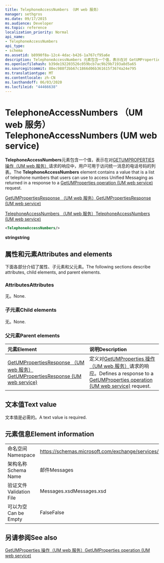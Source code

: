 ```yaml
---
title: TelephoneAccessNumbers （UM web 服务）
manager: sethgros
ms.date: 09/17/2015
ms.audience: Developer
ms.topic: reference
localization_priority: Normal
api_name:
- TelephoneAccessNumbers
api_type:
- schema
ms.assetid: b8990f8a-12c4-4dac-b426-1a767cf95a6e
description: TelephoneAccessNumbers 元素包含一个值，表示在对 GetUMProperties 操作（UM web 服务）请求的响应中，用户可用于访问统一消息的电话号码的列表。
ms.openlocfilehash: b39de192203526c059bcb7ac9b29b7193a8d5a65
ms.sourcegitcommit: 88ec988f2bb67c1866d06b361615f3674a24e795
ms.translationtype: MT
ms.contentlocale: zh-CN
ms.lasthandoff: 06/03/2020
ms.locfileid: "44466638"
---
```

# <a name="telephoneaccessnumbers-um-web-service"></a><span data-ttu-id="67de8-103">TelephoneAccessNumbers （UM web 服务）</span><span class="sxs-lookup"><span data-stu-id="67de8-103">TelephoneAccessNumbers (UM web service)</span></span>

<span data-ttu-id="67de8-104">**TelephoneAccessNumbers**元素包含一个值，表示在对[GETUMPROPERTIES 操作（UM web 服务）](getumproperties-operation-um-web-service.md)请求的响应中，用户可用于访问统一消息的电话号码的列表。</span><span class="sxs-lookup"><span data-stu-id="67de8-104">The **TelephoneAccessNumbers** element contains a value that is a list of telephone numbers that users can use to access Unified Messaging as returned in a response to a [GetUMProperties operation (UM web service)](getumproperties-operation-um-web-service.md) request.</span></span> 
  
[<span data-ttu-id="67de8-105">GetUMPropertiesResponse （UM web 服务）</span><span class="sxs-lookup"><span data-stu-id="67de8-105">GetUMPropertiesResponse (UM web service)</span></span>](getumpropertiesresponse-um-web-service.md)
  
[<span data-ttu-id="67de8-106">TelephoneAccessNumbers （UM web 服务）</span><span class="sxs-lookup"><span data-stu-id="67de8-106">TelephoneAccessNumbers (UM web service)</span></span>](telephoneaccessnumbers-um-web-service.md)
  
```xml
<TelephoneAccessNumbers/>
```

 <span data-ttu-id="67de8-107">**string**</span><span class="sxs-lookup"><span data-stu-id="67de8-107">**string**</span></span>
## <a name="attributes-and-elements"></a><span data-ttu-id="67de8-108">属性和元素</span><span class="sxs-lookup"><span data-stu-id="67de8-108">Attributes and elements</span></span>

<span data-ttu-id="67de8-109">下面各部分介绍了属性、子元素和父元素。</span><span class="sxs-lookup"><span data-stu-id="67de8-109">The following sections describe attributes, child elements, and parent elements.</span></span>
  
### <a name="attributes"></a><span data-ttu-id="67de8-110">Attributes</span><span class="sxs-lookup"><span data-stu-id="67de8-110">Attributes</span></span>

<span data-ttu-id="67de8-111">无。</span><span class="sxs-lookup"><span data-stu-id="67de8-111">None.</span></span>
  
### <a name="child-elements"></a><span data-ttu-id="67de8-112">子元素</span><span class="sxs-lookup"><span data-stu-id="67de8-112">Child elements</span></span>

<span data-ttu-id="67de8-113">无。</span><span class="sxs-lookup"><span data-stu-id="67de8-113">None.</span></span>
  
### <a name="parent-elements"></a><span data-ttu-id="67de8-114">父元素</span><span class="sxs-lookup"><span data-stu-id="67de8-114">Parent elements</span></span>

|<span data-ttu-id="67de8-115">**元素**</span><span class="sxs-lookup"><span data-stu-id="67de8-115">**Element**</span></span>|<span data-ttu-id="67de8-116">**说明**</span><span class="sxs-lookup"><span data-stu-id="67de8-116">**Description**</span></span>|
|:-----|:-----|
|[<span data-ttu-id="67de8-117">GetUMPropertiesResponse （UM web 服务）</span><span class="sxs-lookup"><span data-stu-id="67de8-117">GetUMPropertiesResponse (UM web service)</span></span>](getumpropertiesresponse-um-web-service.md) <br/> |<span data-ttu-id="67de8-118">定义对[GetUMProperties 操作（UM web 服务）](getumproperties-operation-um-web-service.md)请求的响应。</span><span class="sxs-lookup"><span data-stu-id="67de8-118">Defines a response to a [GetUMProperties operation (UM web service)](getumproperties-operation-um-web-service.md) request.</span></span>  <br/> |
   
## <a name="text-value"></a><span data-ttu-id="67de8-119">文本值</span><span class="sxs-lookup"><span data-stu-id="67de8-119">Text value</span></span>

<span data-ttu-id="67de8-120">文本值是必需的。</span><span class="sxs-lookup"><span data-stu-id="67de8-120">A text value is required.</span></span>
  
## <a name="element-information"></a><span data-ttu-id="67de8-121">元素信息</span><span class="sxs-lookup"><span data-stu-id="67de8-121">Element information</span></span>

|||
|:-----|:-----|
|<span data-ttu-id="67de8-122">命名空间</span><span class="sxs-lookup"><span data-stu-id="67de8-122">Namespace</span></span>  <br/> |https://schemas.microsoft.com/exchange/services/2006/messages  <br/> |
|<span data-ttu-id="67de8-123">架构名称</span><span class="sxs-lookup"><span data-stu-id="67de8-123">Schema Name</span></span>  <br/> |<span data-ttu-id="67de8-124">邮件</span><span class="sxs-lookup"><span data-stu-id="67de8-124">Messages</span></span>  <br/> |
|<span data-ttu-id="67de8-125">验证文件</span><span class="sxs-lookup"><span data-stu-id="67de8-125">Validation File</span></span>  <br/> |<span data-ttu-id="67de8-126">Messages.xsd</span><span class="sxs-lookup"><span data-stu-id="67de8-126">Messages.xsd</span></span>  <br/> |
|<span data-ttu-id="67de8-127">可以为空</span><span class="sxs-lookup"><span data-stu-id="67de8-127">Can be Empty</span></span>  <br/> |<span data-ttu-id="67de8-128">False</span><span class="sxs-lookup"><span data-stu-id="67de8-128">False</span></span>  <br/> |
   
## <a name="see-also"></a><span data-ttu-id="67de8-129">另请参阅</span><span class="sxs-lookup"><span data-stu-id="67de8-129">See also</span></span>



[<span data-ttu-id="67de8-130">GetUMProperties 操作（UM web 服务）</span><span class="sxs-lookup"><span data-stu-id="67de8-130">GetUMProperties operation (UM web service)</span></span>](getumproperties-operation-um-web-service.md)

